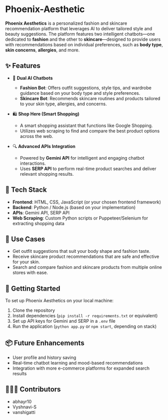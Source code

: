 # Phoenix-Aesthetic

**Phoenix Aesthetics** is a personalized fashion and skincare recommendation platform that leverages AI to deliver tailored style and beauty suggestions. The platform features two intelligent chatbots—one dedicated to **fashion** and the other to **skincare**—designed to provide users with recommendations based on individual preferences, such as **body type**, **skin concerns**, **allergies**, and more.

## ✨ Features

* 🧠 **Dual AI Chatbots**

  * **Fashion Bot**: Offers outfit suggestions, style tips, and wardrobe guidance based on your body type and style preferences.
  * **Skincare Bot**: Recommends skincare routines and products tailored to your skin type, allergies, and concerns.

* 🛍️ **Shop Here (Smart Shopping)**

  * A smart shopping assistant that functions like Google Shopping.
  * Utilizes web scraping to find and compare the best product options across the web.

* 🔍 **Advanced APIs Integration**

  * Powered by **Gemini API** for intelligent and engaging chatbot interactions.
  * Uses **SERP API** to perform real-time product searches and deliver relevant shopping results.

## 🔧 Tech Stack

* **Frontend**: HTML, CSS, JavaScript (or your chosen frontend framework)
* **Backend**: Python / Node.js (based on your implementation)
* **APIs**: Gemini API, SERP API
* **Web Scraping**: Custom Python scripts or Puppeteer/Selenium for extracting shopping data

## 🎯 Use Cases

* Get outfit suggestions that suit your body shape and fashion taste.
* Receive skincare product recommendations that are safe and effective for your skin.
* Search and compare fashion and skincare products from multiple online stores with ease.

## 🚀 Getting Started

To set up Phoenix Aesthetics on your local machine:

1. Clone the repository
2. Install dependencies (`pip install -r requirements.txt` or equivalent)
3. Set up API keys for Gemini and SERP in a `.env` file
4. Run the application (`python app.py` or `npm start`, depending on stack)

## 📦 Future Enhancements

* User profile and history saving
* Real-time chatbot learning and mood-based recommendations
* Integration with more e-commerce platforms for expanded search results

## 🧑‍🤝‍🧑 Contributors
- abhayr10
- Vyshnavi-S
- vanshigatti


